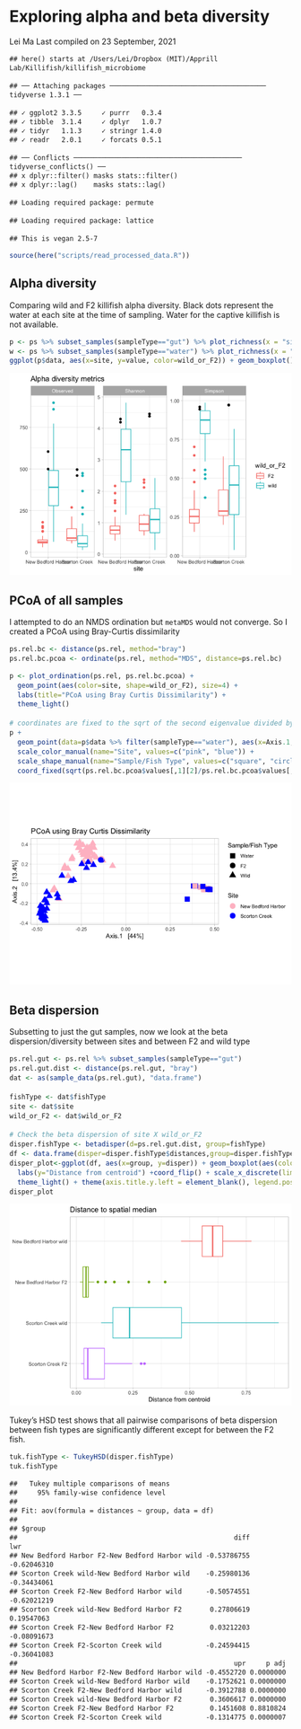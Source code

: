 Exploring alpha and beta diversity
================
Lei Ma
Last compiled on 23 September, 2021

    ## here() starts at /Users/Lei/Dropbox (MIT)/Apprill Lab/Killifish/killifish_microbiome

    ## ── Attaching packages ─────────────────────────────────────── tidyverse 1.3.1 ──

    ## ✓ ggplot2 3.3.5     ✓ purrr   0.3.4
    ## ✓ tibble  3.1.4     ✓ dplyr   1.0.7
    ## ✓ tidyr   1.1.3     ✓ stringr 1.4.0
    ## ✓ readr   2.0.1     ✓ forcats 0.5.1

    ## ── Conflicts ────────────────────────────────────────── tidyverse_conflicts() ──
    ## x dplyr::filter() masks stats::filter()
    ## x dplyr::lag()    masks stats::lag()

    ## Loading required package: permute

    ## Loading required package: lattice

    ## This is vegan 2.5-7

``` r
source(here("scripts/read_processed_data.R"))
```

## Alpha diversity

Comparing wild and F2 killifish alpha diversity. Black dots represent
the water at each site at the time of sampling. Water for the captive
killifish is not available.

``` r
p <- ps %>% subset_samples(sampleType=="gut") %>% plot_richness(x = "site", measures=c("Observed","Shannon","Simpson"))
w <- ps %>% subset_samples(sampleType=="water") %>% plot_richness(x = "site", measures=c("Observed","Shannon","Simpson"))
ggplot(p$data, aes(x=site, y=value, color=wild_or_F2)) + geom_boxplot() + geom_point(data=w$data, aes(x=site, y=value), color="black") + facet_wrap(~variable, scales="free_y") + theme_light() + labs(title="Alpha diversity metrics", y="")
```

![](2_Diversity_files/figure-gfm/alpha-1.png)<!-- -->

## PCoA of all samples

I attempted to do an NMDS ordination but `metaMDS` would not converge.
So I created a PCoA using Bray-Curtis dissimilarity

``` r
ps.rel.bc <- distance(ps.rel, method="bray")
ps.rel.bc.pcoa <- ordinate(ps.rel, method="MDS", distance=ps.rel.bc)
```

``` r
p <- plot_ordination(ps.rel, ps.rel.bc.pcoa) + 
  geom_point(aes(color=site, shape=wild_or_F2), size=4) +
  labs(title="PCoA using Bray Curtis Dissimilarity") +
  theme_light()

# coordinates are fixed to the sqrt of the second eigenvalue divided by the first eigenvalue
p + 
  geom_point(data=p$data %>% filter(sampleType=="water"), aes(x=Axis.1, y=Axis.2, color=site), shape="circle", size=4) + 
  scale_color_manual(name="Site", values=c("pink", "blue")) +
  scale_shape_manual(name="Sample/Fish Type", values=c("square", "circle", "triangle"),labels=c("Water", "F2", "Wild")) +
  coord_fixed(sqrt(ps.rel.bc.pcoa$values[,1][2]/ps.rel.bc.pcoa$values[,1][1]))
```

![](2_Diversity_files/figure-gfm/pcoa%20plot-1.png)<!-- -->

## Beta dispersion

Subsetting to just the gut samples, now we look at the beta
dispersion/diversity between sites and between F2 and wild type

``` r
ps.rel.gut <- ps.rel %>% subset_samples(sampleType=="gut")
ps.rel.gut.dist <- distance(ps.rel.gut, "bray")
dat <- as(sample_data(ps.rel.gut), "data.frame")

fishType <- dat$fishType
site <- dat$site
wild_or_F2 <- dat$wild_or_F2

# Check the beta dispersion of site X wild_or_F2
disper.fishType <- betadisper(d=ps.rel.gut.dist, group=fishType)
df <- data.frame(disper=disper.fishType$distances,group=disper.fishType$group)
disper_plot<-ggplot(df, aes(x=group, y=disper)) + geom_boxplot(aes(color=group)) + 
  labs(y="Distance from centroid") +coord_flip() + scale_x_discrete(limits=rev) + 
  theme_light() + theme(axis.title.y.left = element_blank(), legend.position = "none") + labs(title="Distance to spatial median")
disper_plot
```

![](2_Diversity_files/figure-gfm/beta%20dispersion-1.png)<!-- -->

Tukey’s HSD test shows that all pairwise comparisons of beta dispersion
between fish types are significantly different except for between the F2
fish.

``` r
tuk.fishType <- TukeyHSD(disper.fishType)
tuk.fishType
```

    ##   Tukey multiple comparisons of means
    ##     95% family-wise confidence level
    ## 
    ## Fit: aov(formula = distances ~ group, data = df)
    ## 
    ## $group
    ##                                                      diff         lwr
    ## New Bedford Harbor F2-New Bedford Harbor wild -0.53786755 -0.62046310
    ## Scorton Creek wild-New Bedford Harbor wild    -0.25980136 -0.34434061
    ## Scorton Creek F2-New Bedford Harbor wild      -0.50574551 -0.62021219
    ## Scorton Creek wild-New Bedford Harbor F2       0.27806619  0.19547063
    ## Scorton Creek F2-New Bedford Harbor F2         0.03212203 -0.08091673
    ## Scorton Creek F2-Scorton Creek wild           -0.24594415 -0.36041083
    ##                                                      upr     p adj
    ## New Bedford Harbor F2-New Bedford Harbor wild -0.4552720 0.0000000
    ## Scorton Creek wild-New Bedford Harbor wild    -0.1752621 0.0000000
    ## Scorton Creek F2-New Bedford Harbor wild      -0.3912788 0.0000000
    ## Scorton Creek wild-New Bedford Harbor F2       0.3606617 0.0000000
    ## Scorton Creek F2-New Bedford Harbor F2         0.1451608 0.8810824
    ## Scorton Creek F2-Scorton Creek wild           -0.1314775 0.0000007
